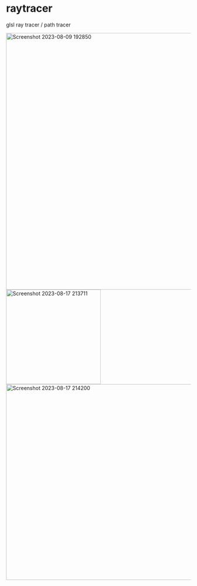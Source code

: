 # raytracer

glsl ray tracer / path tracer



<img width="700" alt="Screenshot 2023-08-09 192850" src="https://github.com/yeedinosor/raytracer/assets/123328935/e362c363-079c-4a34-8800-235b377d1838">
<img width="258" alt="Screenshot 2023-08-17 213711" src="https://github.com/yeedinosor/raytracer/assets/123328935/f989d26f-68dc-4c3a-96e6-7c4252ac3376">
<img width="534" alt="Screenshot 2023-08-17 214200" src="https://github.com/yeedinosor/raytracer/assets/123328935/1d55a71c-806a-474d-aaa7-7ae6d13fb2e6">

